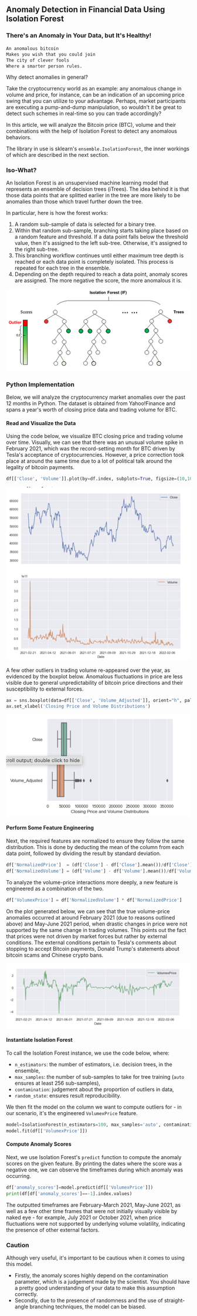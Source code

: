 ## Anomaly Detection in Financial Data Using Isolation Forest

### There's an Anomaly in Your Data, but It's Healthy!

```
An anomalous bitcoin 
Makes you wish that you could join
The city of clever fools
Where a smarter person rules.
```

Why detect anomalies in general?

Take the cryptocurrency world as an example: any anomalous change in volume and price, for instance, can be an indication of an upcoming price swing that you can utilize to your advantage. Perhaps, market participants are executing a pump-and-dump manipulation, so wouldn't it be great to detect such schemes in real-time so you can trade accordingly?

In this article, we will analyze the Bitcoin price (BTC), volume and their combinations with the help of Isolation Forest to detect any anomalous behaviors.

The library in use is sklearn's `ensemble.IsolationForest`, the inner workings of which are described in the next section.

### Iso-What?

An Isolation Forest is an unsupervised machine learning model that represents an ensemble of decision trees (iTrees). The idea behind it is that those data points that are splitted earlier in the tree are more likely to be anomalies than those which travel further down the tree.

In particular, here is how the forest works:

1. A random sub-sample of data is selected for a binary tree.
2. Within that random sub-sample, branching starts taking place based on a random feature and threshold. If a data point falls below the threshold value, then it's assigned to the left sub-tree. Otherwise, it's assigned to the right sub-tree.
3. This branching workflow continues until either maximum tree depth is reached or each data point is completely isolated. This process is repeated for each tree in the ensemble.
4. Depending on the depth required to reach a data point, anomaly scores are assigned. The more negative the score, the more anomalous it is.

![Isolation Forest Structure](../assets/isoforest.PNG)

### Python Implementation

Below, we will analyze the cryptocurrency market anomalies over the past 12 months in Python. The dataset is obtained from Yahoo!Finance and spans a year's worth of closing price data and trading volume for BTC.

#### Read and Visualize the Data

Using the code below, we visualize BTC closing price and trading volume over time. Visually, we can see that there was an unusual volume spike in February 2021, which was the record-setting month for BTC driven by Tesla's acceptance of cryptocurrencies. However, a price correction took place at around the same time due to a lot of political talk around the legality of bitcoin payments.

```python
df[['Close', 'Volume']].plot(by=df.index, subplots=True, figsize=(10,10))
```

![Data Distribution](../assets/isoforest-visualize-data.png?raw=true "Data Distribution")

A few other outliers in trading volume re-appeared over the year, as evidenced by the boxplot below. Anomalous fluctuations in price are less visible due to general unpredictability of bitcoin price directions and their susceptibility to external forces.

```python
ax = sns.boxplot(data=df[['Close', 'Volume_Adjusted']], orient="h", palette="Set2")
ax.set_xlabel('Closing Price and Volume Distributions')
```

![Boxplots](../assets/isoforest-boxplot-data.png?raw=true "Boxplots")


#### Perform Some Feature Engineering

Next, the required features are normalized to ensure they follow the same distribution. This is done by deducting the mean of the column from each data point, followed by dividing the result by standard deviation.

```python
df['NormalizedPrice']  = (df['Close'] - df['Close'].mean())/df['Close'].std()
df['NormalizedVolume'] = (df['Volume'] - df['Volume'].mean())/df['Volume'].std()
```

To analyze the volume-price interactions more deeply, a new feature is engineered as a combination of the two.

```python
df['VolumexPrice'] = df['NormalizedVolume'] * df['NormalizedPrice']
```

On the plot generated below, we can see that the true volume-price anomalies occurred at around February 2021 (due to reasons outlined above) and May-June 2021 period, when drastic changes in price were not supported by the same change in trading volumes. This points out the fact that prices were not driven by market forces but rather by external conditions. The external conditions pertain to Tesla's comments about stopping to accept Bitcoin payments, Donald Trump's statements about bitcoin scams and Chinese crypto bans.

![Volume-Price Interaction](../assets/isoforest-volume-price.png?raw=true "Normalized BTC Volume x Price")

#### Instantiate Isolation Forest

To call the Isolation Forest instance, we use the code below, where:

- `n_estimators`: the number of estimators, i.e. decision trees, in the ensemble,
- `max_samples`: the number of sub-samples to take for tree training (`auto` ensures at least 256 sub-samples),
- `contamination`: judgement about the proportion of outliers in data,
- `random_state`: ensures result reproducibility.

We then fit the model on the column we want to compute outliers for - in our scenario, it's the engineered `VolumexPrice` feature.

```python
model=IsolationForest(n_estimators=100, max_samples='auto', contamination='auto', random_state=np.random.RandomState(42))
model.fit(df[['VolumexPrice']])
```

#### Compute Anomaly Scores

Next, we use Isolation Forest's `predict` function to compute the anomaly scores on the given feature. By printing the dates where the score was a negative one, we can observe the timeframes during which anomaly was occurring.

 ```python
df['anomaly_scores']=model.predict(df[['VolumexPrice']])
print(df[df['anomaly_scores']==-1].index.values)
```

The outputted timeframes are February-March 2021, May-June 2021, as well as a few other time frames that were not initially visually visible by naked eye - for example, July 2021 or October 2021, when price fluctuations were not supported by underlying volume volatility, indicating the presence of other external factors.


### Caution

Although very useful, it's important to be cautious when it comes to using this model. 

- Firstly, the anomaly scores highly depend on the contamination parameter, which is a judgement made by the scientist. You should have a pretty good understanding of your data to make this assumption correctly.
- Secondly, due to the presence of randomness and the use of straight-angle branching techniques, the model can be biased.
